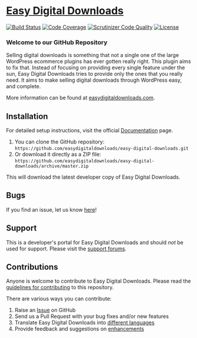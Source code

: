 # [Easy Digital Downloads](https://easydigitaldownloads.com) #
[![Build Status](https://secure.travis-ci.org/easydigitaldownloads/easy-digital-downloads.png?branch=master)](https://travis-ci.org/easydigitaldownloads/easy-digital-downloads) [![Code Coverage](https://scrutinizer-ci.com/g/easydigitaldownloads/Easy-Digital-Downloads/badges/coverage.png?b=master)](https://scrutinizer-ci.com/g/easydigitaldownloads/Easy-Digital-Downloads/?branch=master) [![Scrutinizer Code Quality](https://scrutinizer-ci.com/g/easydigitaldownloads/Easy-Digital-Downloads/badges/quality-score.png?b=master)](https://scrutinizer-ci.com/g/easydigitaldownloads/Easy-Digital-Downloads/?branch=master) [![License](https://img.shields.io/badge/license-GPL--2.0%2B-red.svg)](https://github.com/easydigitaldownloads/easy-digital-downloads/blob/master/license.txt)

### Welcome to our GitHub Repository

Selling digital downloads is something that not a single one of the large WordPress ecommerce plugins has ever gotten really right. This plugin aims to fix that. Instead of focusing on providing every single feature under the sun, Easy Digital Downloads tries to provide only the ones that you really need. It aims to make selling digital downloads through WordPress easy, and complete.

More information can be found at [easydigitaldownloads.com](https://easydigitaldownloads.com/).

## Installation ##

For detailed setup instructions, visit the official [Documentation](https://easydigitaldownloads.com/documentation/) page.

1. You can clone the GitHub repository: `https://github.com/easydigitaldownloads/easy-digital-downloads.git`
2. Or download it directly as a ZIP file: `https://github.com/easydigitaldownloads/easy-digital-downloads/archive/master.zip`

This will download the latest developer copy of Easy Digital Downloads.

## Bugs ##
If you find an issue, let us know [here](https://github.com/easydigitaldownloads/easy-digital-downloads/issues?state=open)!

## Support ##
This is a developer's portal for Easy Digital Downloads and should _not_ be used for support. Please visit the [support forums](https://easydigitaldownloads.com/support).

## Contributions ##
Anyone is welcome to contribute to Easy Digital Downloads. Please read the [guidelines for contributing](https://github.com/easydigitaldownloads/easy-digital-downloads/blob/master/CONTRIBUTING.md) to this repository.

There are various ways you can contribute:

1. Raise an [Issue](https://github.com/easydigitaldownloads/easy-digital-downloads/issues) on GitHub
2. Send us a Pull Request with your bug fixes and/or new features
3. Translate Easy Digital Downloads into [different languages](http://docs.easydigitaldownloads.com/article/1023-translating-easy-digital-downloads)
4. Provide feedback and suggestions on [enhancements](https://github.com/easydigitaldownloads/easy-digital-downloads/issues?direction=desc&labels=Enhancement&page=1&sort=created&state=open)
